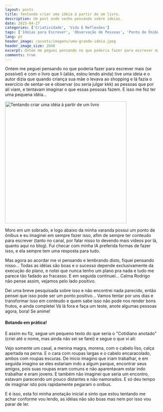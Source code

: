```yaml
---
layout: posts
title: Tentando criar uma ideia á partir de um livro.
description: Um post onde venho pensando sobre ideias.
date: 2025-04-27
categories: ['Criatividade', 'Vida E Reflexões']
tags: ['Ideias para Escrever', 'Observação de Pessoas', 'Ponto de Ônibus', 'Cotidiano Anotado', 'A Mágica de Pensar Grande', 'Gemini', 'Inspiração', 'Execução', 'Ânimo', 'escrita', 'criatividade', 'cotidiano']
lang: pt
header_image: /assets/imagens/uma-grande-ideia.jpeg
header_image_size: 2048
excerpt: Ontem me peguei pensando no que poderia fazer para escrever mais (se possível) e com o livro que ...
comments: true
---
```

Ontem me peguei pensando no que poderia fazer para escrever mais (se possível) e com o livro que li (aliás, estou lendo ainda) tive uma ideia e o autor dizia que quando criança sua mãe o levava ao shopping e lá fazia o exercício de sentar-se e observar (ou seria julgar kkk) as pessoas que por ali viam, e tentavam imaginar o que essas pessoas fazem. E isso me fez ter uma pequena idéia...

<img loading='lazy' alt="Tentando criar uma idéia á partir de um livro" src="{{ '/assets/imagens/uma-grande-ideia.jpeg' | relative_url }}" width="400" height="400">

Moro em um sobrado, e logo abaixo da minha varanda possui um ponto de ônibus e eu imaginei em sempre fazer isso, afim de sempre ter conteudo para escrever (tanto no canal, por falar nisso to devendo mais vídeos por lá, quanto aqui no blog). Fui checar com minha IA preferida formas de fazer isso, e ela sempre tem uma resposta para tudo.

Mas agora ao acordar me vi pensando e lembrando disto, fiquei pensando nisso... Todas as idéias são boas e o sucesso depende exclusivamente da execução do plano, e notei que nunca tenho um plano pra nada e tudo me parece tão fadado ao fracasso. E em seguida continuei... Calma Rodrigo não pense assim, vejamos pelo lado positivo.

Dei uma breve pesquisada sobre isso e não encontrei nada parecido, então pensei que isso pode ser um ponto positivo... Vamos tentar por uns dias e transformar isso em conteudo e quem sabe isso não pode nos render bons frutos, e ainda  completei Vá lá fora e faça um teste, anote algumas pessoas agora, bora! Se anime!

#### Botando em prática!

E assim eu fiz, segue um pequeno texto do que seria o "Cotidiano anotado" (criei até o nome, mas ainda não sei se farei) e segue o que vi ali:

Vejo somente um casal, a menina magra, morena, com o cabelo liso, calça apertada na perna. E o cara com roupas largas e o cabelo encaracolado, ambos com roupas escuras. De inicio imagino que iriam trabalhar, e em seguida imagino se eles estariam indo a algum parque, encontrar seus amigos, pois suas roupas eram comuns e não aparentavam estar indo trabalhar e eram jovens. E também não imaginei que seria um encontro, estavam parecendo um pouco distantes e não namorados. E só deu tempo de imaginar isto pois rapidamente pegaram o onibus.

E é isso, esta foi minha anotação inicial e sinto que estou tentando me achar conforme vou lendo, as idéias não são boas mas nem por isso vou parar de ler.
